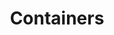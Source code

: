 ---
type: "module"
title: "Containers"
description: "Learn about containers, their architecture, and how they differ from traditional virtualization methods."
weight: 2
---